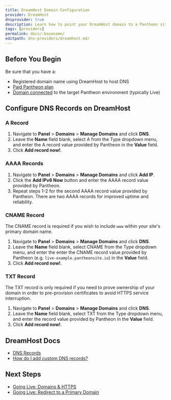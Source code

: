 ```yaml
---
title: DreamHost Domain Configuration
provider: DreamHost
dnsprovider: true
description: Learn how to point your DreamHost domain to a Pantheon site.
tags: [providers]
permalink: docs/:basename/
editpath: dns-providers/dreamhost.md/
---
```

## Before You Begin
Be sure that you have a:


- Registered domain name using DreamHost to host DNS
- [Paid Pantheon plan](/docs/guides/going-live/plans/)
- [Domain connected](/docs/guides/going-live/domains-https/) to the target Pantheon environment (typically Live)

## Configure DNS Records on DreamHost
### A Record
1. Navigate to **Panel** > **Domains** > **Manage Domains** and click **DNS**.
2. Leave the **Name** field blank, select A from the Type dropdown menu, and enter the A record value provided by Pantheon in the **Value** field.
3. Click **Add record now!**.

### AAAA Records
1. Navigate to **Panel** > **Domains** > **Manage Domains** and click **Add IP**.
2. Click the **Add IPv6 Now** button and enter the AAAA record value provided by Pantheon.
3. Repeat steps 1-2 for the second AAAA record value provided by Pantheon. There are two AAAA records for improved uptime and reliability.

### CNAME Record
The CNAME record is required if you wish to include `www` within your site's primary domain name.

1. Navigate to **Panel** > **Domains** > **Manage Domains** and click **DNS**.
2. Leave the **Name** field blank, select CNAME from the Type dropdown menu, and enter the enter the CNAME record value provided by Pantheon (e.g. `live-example.pantheonsite.io`) in the **Value** field.
3. Click **Add record now!**.

### TXT Record
The TXT record is only required if you need to prove ownership of your domain in order to pre-provision certificates to avoid HTTPS service interruption.

1. Navigate to **Panel** > **Domains** > **Manage Domains** and click **DNS**.
2. Leave the **Name** field blank, select TXT from the Type dropdown menu, and enter the record value provided by Pantheon in the **Value** field.
3. Click **Add record now!**.

## DreamHost Docs

* <a href="https://help.dreamhost.com/hc/en-us/sections/203272268-DNS-Records" target="blank">DNS Records <span class="glyphicons glyphicons-new-window-alt"></span></a>
* <a href="https://help.dreamhost.com/hc/en-us/articles/215414867-How-do-I-add-custom-DNS-records-" target="blank">How do I add custom DNS records? <span class="glyphicons glyphicons-new-window-alt"></span></a>

## Next Steps

* [Going Live: Domains & HTTPS](/docs/guides/going-live/domains-https/)
* [Going Live: Redirect to a Primary Domain](/docs/guides/going-live/redirects/)

